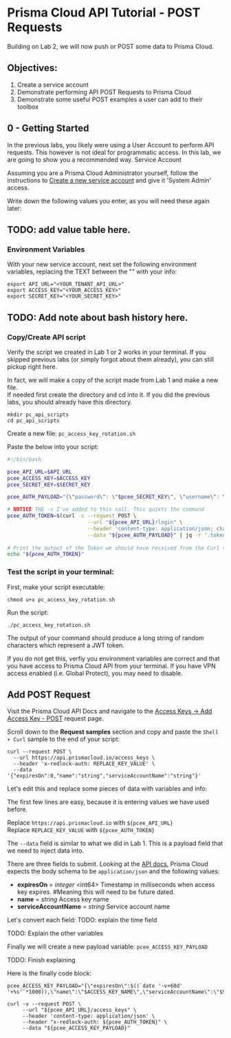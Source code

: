 # Prisma Cloud API Tutorial - POST Requests

Building on Lab 2, we will now push or POST some data to Prisma Cloud.

## Objectives:
1. Create a service account
2. Demonstrate performing API POST Requests to Prisma Cloud
3. Demonstrate some useful POST examples a user can add to their toolbox

## 0 - Getting Started

In the previous labs, you likely were using a User Account to perform API requests.  This however is not ideal for programmatic access.  In this lab, we are going to show you a recommended way.  Service Account

Assuming you are a Prisma Cloud Administrator yourself, follow the instructions to [Create a new service account](https://docs.paloaltonetworks.com/prisma/prisma-cloud/prisma-cloud-admin/manage-prisma-cloud-administrators/add-service-account-prisma-cloud.html) and give it 'System Admin' access.

Write down the following values you enter, as you will need these again later:

## TODO: add value table here.

### Environment Variables

With your new service account, next set the following environment variables, replacing the TEXT between the "" with your info:
```
export API_URL="<YOUR_TENANT_API_URL>"
export ACCESS_KEY="<YOUR_ACCESS_KEY>"
export SECRET_KEY="<YOUR_SECRET_KEY>"
```

## TODO: Add note about bash history here.

### Copy/Create API script

Verify the script we created in Lab 1 or 2 works in your terminal.  If you skipped previous labs (or simply forgot about them already), you can still pickup right here.   

In fact, we will make a copy of the script made from Lab 1 and make a new file.   
If needed first create the directory and cd into it.  If you did the previous labs, you should already have this directory.
   
```
mkdir pc_api_scripts
cd pc_api_scripts
```

Create a new file: `pc_access_key_rotation.sh` 

Paste the below into your script:

```bash
#!/bin/bash

pcee_API_URL=$API_URL
pcee_ACCESS_KEY=$ACCESS_KEY
pcee_SECRET_KEY=$SECRET_KEY

pcee_AUTH_PAYLOAD="{\"password\": \"$pcee_SECRET_KEY\", \"username\": \"$pcee_ACCESS_KEY\"}"

# NOTICE THE -s I've added to this call. This quiets the command
pcee_AUTH_TOKEN=$(curl -s --request POST \
                          --url "${pcee_API_URL}/login" \
                          --header 'content-type: application/json; charset=UTF-8' \
                          --data "${pcee_AUTH_PAYLOAD}" | jq -r '.token')
                          
# Print the output of the Token we should have received from the Curl request above.
echo "${pcee_AUTH_TOKEN}"   
```

### Test the script in your terminal:

First, make your script executable:
```
chmod u+x pc_access_key_rotation.sh
```

Run the script:
```
./pc_access_key_rotation.sh
```

The output of your command should produce a long string of random characters which represent a JWT token.
   
If you do not get this, verfiy you environment variables are correct and that you have access to Prisma Cloud API from your terminal.  If you have VPN access enabled (i.e. Global Protect), you may need to disable.


## Add POST Request 

Visit the Prisma Cloud API Docs and navigate to the [Access Keys -> Add Access Key - POST](https://prisma.pan.dev/api/cloud/cspm/access-keys#operation/add-access-keys) request page.
   
Scroll down to the **Request samples** section and copy and paste the `Shell + Curl` sample to the end of your script:

```
curl --request POST \
  --url https://api.prismacloud.io/access_keys \
  --header 'x-redlock-auth: REPLACE_KEY_VALUE' \
  --data '{"expiresOn":0,"name":"string","serviceAccountName":"string"}'
```  

Let's edit this and replace some pieces of data with variables and info:

The first few lines are easy, because it is entering values we have used before.
   
Replace `https://api.prismacloud.io` with `${pcee_API_URL}`   
Replace `REPLACE_KEY_VALUE` with `${pcee_AUTH_TOKEN}`

The `--data` field is similar to what we did in Lab 1.  This is a payload field that we need to inject data into.
   
There are three fields to submit.  Looking at the [API docs](https://prisma.pan.dev/api/cloud/cspm/access-keys#operation/add-access-keys), Prisma Cloud expects the body schema to be `application/json` and the following values:

- **expiresOn** = *integer* \<int64> Timestamp in milliseconds when access key expires.  #Meaning this will need to be future dated.  
- **name** = *string* Access key name
- **serviceAccountName** = *string* Service account name

Let's convert each field:
TODO: explain the time field

TODO: Explain the other variables


Finally we will create a new payload variable: `pcee_ACCESS_KEY_PAYLOAD`

TODO: Finish explaining


Here is the finally code block:
```
pcee_ACCESS_KEY_PAYLOAD="{\"expiresOn\":$((`date '-v+60d' '+%s'`*1000)),\"name\":\"$ACCESS_KEY_NAME\",\"serviceAccountName\":\"$SA_NAME\"}"

curl -v --request POST \
     --url "${pcee_API_URL}/access_keys" \
     --header 'content-type: application/json' \
     --header "x-redlock-auth: ${pcee_AUTH_TOKEN}" \
     --data "${pcee_ACCESS_KEY_PAYLOAD}" 
```     

